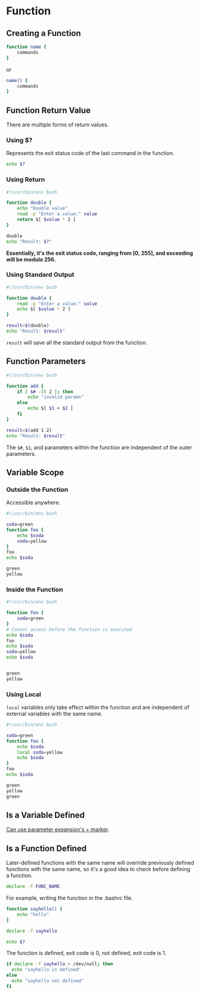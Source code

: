 # Function

## Creating a Function

```bash
function name {
    commands
}
```

or

```bash
name() {
    commands
}
```

## Function Return Value

There are multiple forms of return values.

### Using $?

Represents the exit status code of the last command in the function.

```bash
echo $?
```

### Using Return

```bash
#!/usr/bin/env bash

function double {
    echo "Double value"
    read -p "Enter a value:" value
    return $[ $value * 2 ]
}

double
echo "Result: $?"
```

**Essentially, it's the exit status code, ranging from [0, 255], and exceeding will be modulo 256.**

### Using Standard Output

```bash
#!/usr/bin/env bash

function double {
    read -p "Enter a value:" value
    echo $[ $value * 2 ]
}

result=$(double)
echo "Result: $result"
```

`result` will save all the standard output from the function.

## Function Parameters

```bash
#!/usr/bin/env bash

function add {
    if [ $# -lt 2 ]; then
        echo "invalid params"
    else
        echo $[ $1 + $2 ]
    fi
}

result=$(add 1 2)
echo "Result: $result"
```

The `$#`, `$1`, and parameters within the function are independent of the outer parameters.

## Variable Scope

### Outside the Function

Accessible anywhere.

```bash
#!/usr/bin/env bash

soda=green
function foo {
    echo $soda
    soda=yellow
}
foo
echo $soda
```

```txt
green
yellow
```

### Inside the Function

```bash
#!/usr/bin/env bash

function foo {
    soda=green
}
# Cannot access before the function is executed
echo $soda
foo
echo $soda
soda=yellow
echo $soda
```

```txt

green
yellow
```

### Using Local

`local` variables only take effect within the function and are independent of external variables with the same name.

```bash
#!/usr/bin/env bash

soda=green
function foo {
    echo $soda
    local soda=yellow
    echo $soda
}
foo
echo $soda
```

```txt
green
yellow
green
```

## Is a Variable Defined

[Can use parameter expansion's + marker](/linux/getting-started/script/param-exp#mark).

## Is a Function Defined

Later-defined functions with the same name will override previously defined functions with the same name, so it's a good idea to check before defining a function.

```bash
declare -f FUNC_NAME
```

For example, writing the function in the .bashrc file.

```bash
function sayhello() {
    echo "hello"
}
```

```bash
declare -f sayhello
```

```bash
echo $?
```

The function is defined, exit code is 0, not defined, exit code is 1.

```bash
if declare -f sayhello > /dev/null; then
  echo "sayhello is defined"
else
  echo "sayhello not defined"
fi
```
